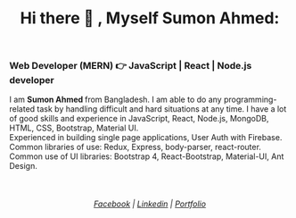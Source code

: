  <br> <br> 
 <h1 align="center">
      <b>  Hi there 👋 , Myself Sumon Ahmed:</b><br> <br> 
</h1>

<h3> Web Developer (MERN)   👉    JavaScript | React | Node.js developer </h3> 

<p> 
  I am <b> Sumon Ahmed </b> from Bangladesh. I am able to do any programming-related task by handling difficult and hard situations at any time. I have a lot of good skills and experience in JavaScript, React, Node.js, MongoDB, HTML, CSS, Bootstrap, Material UI.  <br>
   Experienced in building single page applications, User Auth with Firebase. Common libraries of use: Redux, Express, body-parser, react-router. Common use of UI libraries: Bootstrap 4, React-Bootstrap, Material-UI, Ant Design.
</p> 
<br>  
<h6 align="center">
  <a href="https://www.facebook.com/sumon.ahammed.3720">Facebook</a> |
  <a href="https://www.linkedin.com/in/sumon-ahmed-b346341aa">Linkedin</a> |
  <a href="https://sumon-dev.vercel.app">Portfolio</a>
  <br>
 
</h6>


<!--
**Sumonahmed69/Sumonahmed69** is a ✨ _special_ ✨ repository because its `README.md` (this file) appears on your GitHub profile.

Here are some ideas to get you started:

- 🔭 I’m currently working on ...
- 🌱 I’m currently learning ...
- 👯 I’m looking to collaborate on ...
- 🤔 I’m looking for help with ...
- 💬 Ask me about ...
- 📫 How to reach me: ...
- 😄 Pronouns: ...
- ⚡ Fun fact: ...
-->
